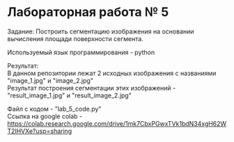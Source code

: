 # Лабораторная работа № 5
Задание: Построить  сегментацию  изображения  на  основании  вычисления  площади  поверхности сегмента.

Используемый язык программирования - python


Результат: \
В данном репозитории лежат 2 исходных изображения с названиями "image_1.jpg" и "image_2.jpg" \
Результат построения сегментации этих изображений - "result_image_1.jpg" и "result_image_2.jpg"

Файл с кодом - "lab_5_code.py" \
Ссылка на google colab - https://colab.research.google.com/drive/1mk7CbxPGwxTVk1bdN34xgH62WT2lHVXe?usp=sharing
